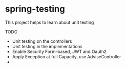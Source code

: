 # spring-testing
This project helps to learn about unit testing

TODO
- Unit testing on the controllers
- Unit testing in the implementations
- Enable Security Form-based, JWT and Oauth2
- Apply Exception at full Capacity, use AdviseController
- 
